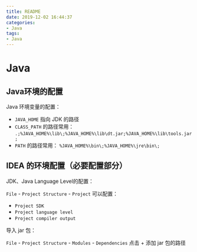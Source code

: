 ```yaml
---
title: README
date: 2019-12-02 16:44:37
categories:
- Java
tags:
- Java
---
```


# Java

## Java环境的配置

Java 环境变量的配置：

- `JAVA_HOME` 指向 JDK 的路径
- `CLASS_PATH` 的路径常用： `.;%JAVA_HOME%\lib\;%JAVA_HOME%\lib\dt.jar;%JAVA_HOME%\lib\tools.jar;`
- `PATH` 的路径常用： `%JAVA_HOME%\bin\;%JAVA_HOME%\jre\bin\;`

## IDEA 的环境配置（必要配置部分）

JDK、Java Language Level的配置：

`File` - `Project Structure` - `Project` 可以配置：

- `Project SDK` 
- `Project language level`
- `Project compiler output`

导入 jar 包：

`File` - `Project Structure` - `Modules` - `Dependencies` 点击 + 添加 jar 包的路径
